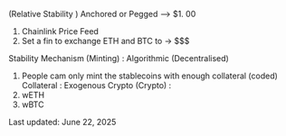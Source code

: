 (Relative Stability ) Anchored or Pegged --> $1.    00
 1.    Chainlink Price Feed
 2.    Set a fin to exchange ETH and BTC to -> $$$

Stability Mechanism (Minting) : Algorithmic (Decentralised)
 1.    People cam only mint the stablecoins with enough collateral (coded)
Collateral : Exogenous Crypto (Crypto) :
 1.    wETH
 2.    wBTC




Last updated: June 22, 2025

